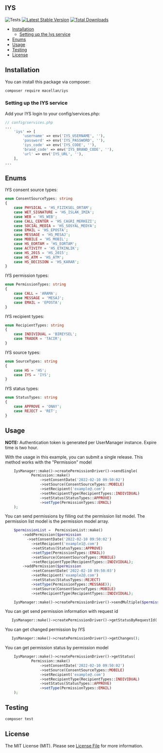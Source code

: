 ## IYS


![Tests](https://github.com/macellan/onesignal/actions/workflows/tests.yml/badge.svg)
[![Latest Stable Version](https://poser.pugx.org/macellan/onesignal/v/stable)](https://packagist.org/packages/macellan/onesignal)
[![Total Downloads](https://poser.pugx.org/macellan/onesignal/downloads)](https://packagist.org/packages/macellan/onesignal)


- [Installation](#installation)
    - [Setting up the Iys service](#setting-up-the-IYS-service)
- [Enums](#enums)
- [Usage](#usage)
- [Testing](#testing)
- [License](#license)

## Installation

You can install this package via composer:

``` bash
composer require macellan/iys
```

### Setting up the IYS service

Add your IYS login to your config/services.php:

```php
// config/services.php
...
    'iys' => [
        'username' => env('IYS_USERNAME', ''),
        'password' => env('IYS_PASSWORD', ''),
        'iys_code' => env('IYS_CODE', ''),
        'brand_code' => env('IYS_BRAND_CODE', ''),
        'url' => env('IYS_URL', ''),
    ],
...
```

## Enums

IYS consent source types:

```php
enum ConsentSourceTypes: string
{
    case PHYSICAL = 'HS_FIZIKSEL_ORTAM';
    case WET_SIGNATURE = 'HS_ISLAK_IMZA';
    case WEB = 'HS_WEB';
    case CALL_CENTER = 'HS_CAGRI_MERKEZI';
    case SOCIAL_MEDIA = 'HS_SOSYAL_MEDYA';
    case EMAIL = 'HS_EPOSTA';
    case MESSAGE = 'HS_MESAJ';
    case MOBILE = 'HS_MOBIL';
    case HS_EORTAM = 'HS_EORTAM';
    case ACTIVITY = 'HS_ETKINLIK';
    case HS_2015 = 'HS_2015';
    case HS_ATM = 'HS_ATM';
    case HS_DECISION = 'HS_KARAR';
}
```

IYS permission types:

```php
enum PermissionTypes: string
{
    case CALL = 'ARAMA';
    case MESSAGE = 'MESAJ';
    case EMAIL = 'EPOSTA';
}
```

IYS recipient types:

```php
enum RecipientTypes: string
{
    case INDIVIDUAL = 'BIREYSEL';
    case TRADER = 'TACIR';
}
```

IYS source types:

```php
enum SourceTypes: string
{
    case HS = 'HS';
    case IYS = 'IYS';
}
```

IYS status types:

```php
enum StatusTypes: string
{
    case APPROVE = 'ONAY';
    case REJECT = 'RET';
}
```

## Usage

**NOTE:**
Authentication token is generated per UserManager instance. Expire time is two hour.

With the usage in this example, you can submit a single release. This method works with the "Permission" model

```php
    IysManager::make()->createPermissionDriver()->sendSingle(
            Permission::make()
                ->setConsentDate('2022-02-10 09:50:02')
                ->setSource(ConsentSourceTypes::MOBILE)
                ->setRecipient('example@.com')
                ->setRecipientType(RecipientTypes::INDIVIDUAL)
                ->setStatus(StatusTypes::APPROVE)
                ->setType(PermissionTypes::EMAIL)
    );
```

You can send permissions by filling out the permission list model. The permission list model is the permission model array.

```php
    $permissionList =  PermissionList::make()
        ->addPermission($permission
          ->setConsentDate('2022-02-10 09:50:02')
            ->setRecipient('example1@.com')
            ->setStatus(StatusTypes::APPROVE)
            ->setType(PermissionTypes::EMAIL))
            ->setSource(ConsentSourceTypes::MOBILE)
            ->setRecipientType(RecipientTypes::INDIVIDUAL);
        ->addPermission($permission
            ->setConsentDate('2022-02-10 09:50:03')
            ->setRecipient('example2@.com')
            ->setStatus(StatusTypes::REJECT)
            ->setType(PermissionTypes::MESSAGE));
            ->setSource(ConsentSourceTypes::MOBILE)
            ->setRecipientType(RecipientTypes::INDIVIDUAL);

    IysManager::make()->createPermissionDriver()->sendMultiple($permissionList);
```

You can get send permission information with request id

```php
   IysManager::make()->createPermissionDriver()->getStatusByRequestId('request_id');
```
You can get changed permission by IYS

```php
   IysManager::make()->createPermissionDriver()->getChanges();
```

You can get permission status by permission model

```php
    IysManager::make()->createPermissionDriver()->getStatus(
            Permission::make()
                ->setConsentDate('2022-02-10 09:50:02')
                ->setSource(ConsentSourceTypes::MOBILE)
                ->setRecipient('example@.com')
                ->setRecipientType(RecipientTypes::INDIVIDUAL)
                ->setStatus(StatusTypes::APPROVE)
                ->setType(PermissionTypes::EMAIL)
    );
```

## Testing

``` bash
composer test
```

## License

The MIT License (MIT). Please see [License File](LICENSE) for more information.
